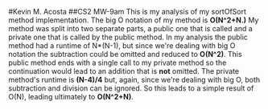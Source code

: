 #Kevin M. Acosta
##CS2 MW-9am
This is my analysis of my sortOfSort method implementation.
The big O notation of my method is **O(N^2+N.)**
My method was split into two separate parts, a public one
that is called and a private one that is called by the 
public method. In my analysis the public method had a runtime
of N*(N-1), but since we're dealing with big O notation the 
subtraction could be omitted and reduced to **O(N^2)**. This
public method ends with a single call to my private method 
so the continuation would lead to an addition that is **not** omitted.
The private method's runtime is **(N-4)/4** but, again, since we're 
dealing with big O, both subtraction and division can be ignored. 
So this leads to a simple result of O(N), leading ultimately to **O(N^2+N)**.

